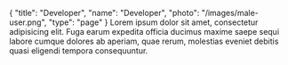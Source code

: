 {
  "title": "Developer",
  "name": "Developer",
  "photo": "/images/male-user.png",
  "type": "page"
}
Lorem ipsum dolor sit amet, consectetur adipisicing elit. Fuga earum expedita officia ducimus maxime saepe sequi labore cumque dolores ab aperiam, quae rerum, molestias eveniet debitis quasi eligendi tempora consequuntur.